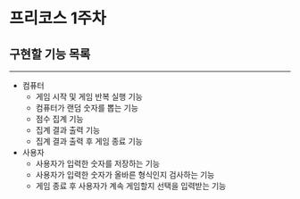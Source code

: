 # 프리코스 1주차   
## 구현할 기능 목록  
- - -
* 컴퓨터
  * 게임 시작 및 게임 반복 실행 기능
  * 컴퓨터가 랜덤 숫자를 뽑는 기능
  * 점수 집계 기능
  * 집계 결과 출력 기능
  * 집계 결과 출력 후 게임 종료 기능
* 사용자
  * 사용자가 입력한 숫자를 저장하는 기능
  * 사용자가 입력한 숫자가 올바른 형식인지 검사하는 기능
  * 게임 종료 후 사용자가 계속 게임할지 선택을 입력받는 기능